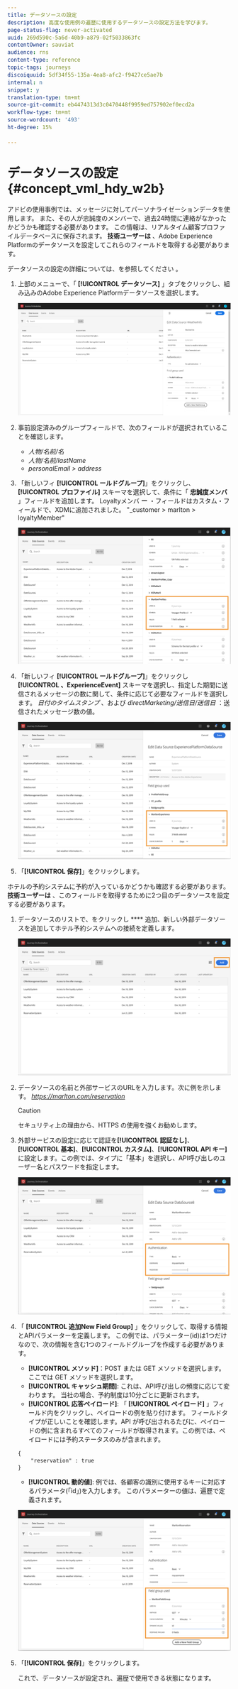 ```yaml
---
title: データソースの設定
description: 高度な使用例の遍歴に使用するデータソースの設定方法を学びます。
page-status-flag: never-activated
uuid: 269d590c-5a6d-40b9-a879-02f5033863fc
contentOwner: sauviat
audience: rns
content-type: reference
topic-tags: journeys
discoiquuid: 5df34f55-135a-4ea8-afc2-f9427ce5ae7b
internal: n
snippet: y
translation-type: tm+mt
source-git-commit: eb4474313d3c0470448f9959ed757902ef0ecd2a
workflow-type: tm+mt
source-wordcount: '493'
ht-degree: 15%

---
```



# データソースの設定 {#concept_vml_hdy_w2b}

アドビの使用事例では、メッセージに対してパーソナライゼーションデータを使用します。 また、その人が忠誠度のメンバーで、過去24時間に連絡がなかったかどうかも確認する必要があります。 この情報は、リアルタイム顧客プロファイルデータベースに保存されます。 **技術ユーザーは** 、Adobe Experience Platformのデータソースを設定してこれらのフィールドを取得する必要があります。

データソースの設定の詳細については、を参照してください [](../datasource/about-data-sources.md)。

1. 上部のメニューで、「 **[!UICONTROL データソース]** 」タブをクリックし、組み込みのAdobe Experience Platformデータソースを選択します。

   ![](../assets/journey23.png)

1. 事前設定済みのグループフィールドで、次のフィールドが選択されていることを確認します。

   * _人物/名前/名_
   * _人物/名前/lastName_
   * _personalEmail > address_

1. 「新しいフィ **[!UICONTROL ールドグループ]**」をクリックし、 **[!UICONTROL プロファイル]** スキーマを選択して、条件に「 **忠誠度メンバ** 」フィールドを追加します。 Loyaltyメンバ **ー** ・フィールドはカスタム・フィールドで、XDMに追加されました。 &quot;_customer > marlton > loyaltyMember&quot;

   ![](../assets/journeyuc2_6.png)

1. 「新しいフィ **[!UICONTROL ールドグループ]**」をクリックし **[!UICONTROL 、ExperienceEvent]** スキーマを選択し、指定した期間に送信されるメッセージの数に関して、条件に応じて必要なフィールドを選択します。 _日付のタイムスタンプ_ 、および _directMarketing/送信日/送信日_ ：送信されたメッセージ数の値。

   ![](../assets/journeyuc2_7.png)

1. 「**[!UICONTROL 保存]**」をクリックします。

ホテルの予約システムに予約が入っているかどうかも確認する必要があります。 **技術ユーザーは** 、このフィールドを取得するために2つ目のデータソースを設定する必要があります。

1. データソースのリストで、をクリックし **** 追加、新しい外部データソースを追加してホテル予約システムへの接続を定義します。

   ![](../assets/journeyuc2_9.png)

1. データソースの名前と外部サービスのURLを入力します。次に例を示します。 _https://marlton.com/reservation_

   >[!CAUTION]
   >
   >セキュリティ上の理由から、HTTPS の使用を強くお勧めします。

1. 外部サービスの設定に応じて認証を&#x200B;**[!UICONTROL 認証なし]**、**[!UICONTROL 基本]**、**[!UICONTROL カスタム]**、**[!UICONTROL API キー]**&#x200B;に設定します。この例では、タイプに「基本」を選択し、API呼び出しのユーザー名とパスワードを指定します。

   ![](../assets/journeyuc2_10.png)

1. 「 **[!UICONTROL 追加New Field Group]** 」をクリックして、取得する情報とAPIパラメーターを定義します。 この例では、パラメーター(id)は1つだけなので、次の情報を含む1つのフィールドグループを作成する必要があります。

   * **[!UICONTROL メソッド]**：POST または GET メソッドを選択します。ここでは GET メソッドを選択します。
   * **[!UICONTROL キャッシュ期間]**: これは、API呼び出しの頻度に応じて変わります。 当社の場合、予約制度は10分ごとに更新されます。
   * **[!UICONTROL 応答ペイロード]**: 「 **[!UICONTROL ペイロード]** 」フィールド内をクリックし、ペイロードの例を貼り付けます。 フィールドタイプが正しいことを確認します。API が呼び出されるたびに、ペイロードの例に含まれるすべてのフィールドが取得されます。この例では、ペイロードには予約ステータスのみが含まれます。

   ```
   {
       "reservation" : true
   }
   ```

   * **[!UICONTROL 動的値]**: 例では、各顧客の識別に使用するキーに対応するパラメータ(「id」)を入力します。 このパラメーターの値は、遍歴で定義されます。

   ![](../assets/journeyuc2_11.png)

1. 「**[!UICONTROL 保存]**」をクリックします。

   これで、データソースが設定され、遍歴で使用できる状態になります。
